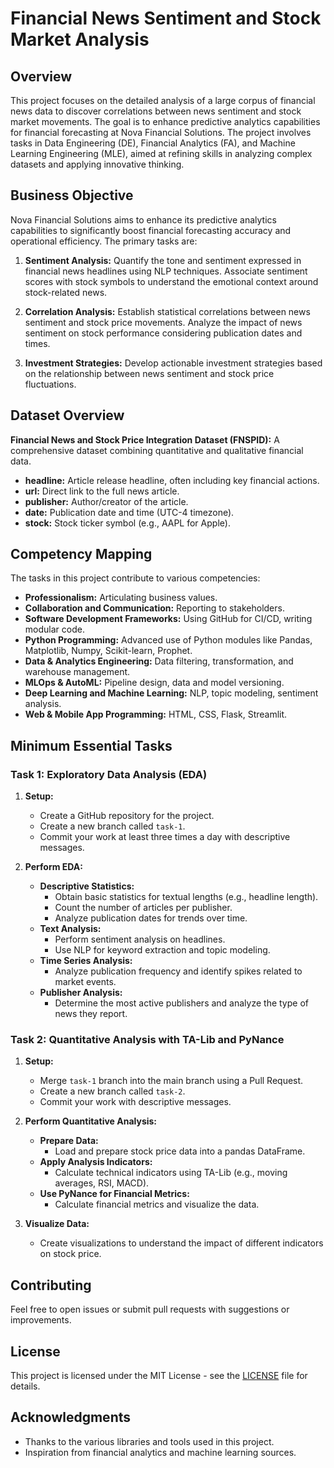 # Financial News Sentiment and Stock Market Analysis

## Overview

This project focuses on the detailed analysis of a large corpus of financial news data to discover correlations between news sentiment and stock market movements. The goal is to enhance predictive analytics capabilities for financial forecasting at Nova Financial Solutions. The project involves tasks in Data Engineering (DE), Financial Analytics (FA), and Machine Learning Engineering (MLE), aimed at refining skills in analyzing complex datasets and applying innovative thinking.

## Business Objective

Nova Financial Solutions aims to enhance its predictive analytics capabilities to significantly boost financial forecasting accuracy and operational efficiency. The primary tasks are:

1. **Sentiment Analysis:** Quantify the tone and sentiment expressed in financial news headlines using NLP techniques. Associate sentiment scores with stock symbols to understand the emotional context around stock-related news.

2. **Correlation Analysis:** Establish statistical correlations between news sentiment and stock price movements. Analyze the impact of news sentiment on stock performance considering publication dates and times.

3. **Investment Strategies:** Develop actionable investment strategies based on the relationship between news sentiment and stock price fluctuations.

## Dataset Overview

**Financial News and Stock Price Integration Dataset (FNSPID):** A comprehensive dataset combining quantitative and qualitative financial data.

- **headline:** Article release headline, often including key financial actions.
- **url:** Direct link to the full news article.
- **publisher:** Author/creator of the article.
- **date:** Publication date and time (UTC-4 timezone).
- **stock:** Stock ticker symbol (e.g., AAPL for Apple).

## Competency Mapping

The tasks in this project contribute to various competencies:

- **Professionalism:** Articulating business values.
- **Collaboration and Communication:** Reporting to stakeholders.
- **Software Development Frameworks:** Using GitHub for CI/CD, writing modular code.
- **Python Programming:** Advanced use of Python modules like Pandas, Matplotlib, Numpy, Scikit-learn, Prophet.
- **Data & Analytics Engineering:** Data filtering, transformation, and warehouse management.
- **MLOps & AutoML:** Pipeline design, data and model versioning.
- **Deep Learning and Machine Learning:** NLP, topic modeling, sentiment analysis.
- **Web & Mobile App Programming:** HTML, CSS, Flask, Streamlit.

## Minimum Essential Tasks

### Task 1: Exploratory Data Analysis (EDA)

1. **Setup:**
   - Create a GitHub repository for the project.
   - Create a new branch called `task-1`.
   - Commit your work at least three times a day with descriptive messages.

2. **Perform EDA:**
   - **Descriptive Statistics:**
     - Obtain basic statistics for textual lengths (e.g., headline length).
     - Count the number of articles per publisher.
     - Analyze publication dates for trends over time.
   - **Text Analysis:**
     - Perform sentiment analysis on headlines.
     - Use NLP for keyword extraction and topic modeling.
   - **Time Series Analysis:**
     - Analyze publication frequency and identify spikes related to market events.
   - **Publisher Analysis:**
     - Determine the most active publishers and analyze the type of news they report.

### Task 2: Quantitative Analysis with TA-Lib and PyNance

1. **Setup:**
   - Merge `task-1` branch into the main branch using a Pull Request.
   - Create a new branch called `task-2`.
   - Commit your work with descriptive messages.

2. **Perform Quantitative Analysis:**
   - **Prepare Data:**
     - Load and prepare stock price data into a pandas DataFrame.
   - **Apply Analysis Indicators:**
     - Calculate technical indicators using TA-Lib (e.g., moving averages, RSI, MACD).
   - **Use PyNance for Financial Metrics:**
     - Calculate financial metrics and visualize the data.

3. **Visualize Data:**
   - Create visualizations to understand the impact of different indicators on stock price.

## Contributing

Feel free to open issues or submit pull requests with suggestions or improvements.

## License

This project is licensed under the MIT License - see the [LICENSE](LICENSE) file for details.

## Acknowledgments

- Thanks to the various libraries and tools used in this project.
- Inspiration from financial analytics and machine learning sources.

